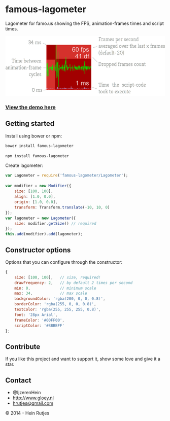 famous-lagometer
==========

Lagometer for famo.us showing the FPS, animation-frames times and script times.

![lagometer](lagometer.png)

### [View the demo here](https://rawgit.com/IjzerenHein/famous-lagometer/master/examples/demo/index.html)


## Getting started

Install using bower or npm:

    bower install famous-lagometer

    npm install famous-lagometer

Create lagometer:

```javascript
var Lagometer = require('famous-lagometer/Lagometer');

var modifier = new Modifier({
    size: [100, 100],
    align: [1.0, 0.0],
    origin: [1.0, 0.0],
    transform: Transform.translate(-10, 10, 0)
});
var lagometer = new Lagometer({
    size: modifier.getSize() // required
});
this.add(modifier).add(lagometer);
```

## Constructor options

Options that you can configure through the constructor:

```javascript
{
    size: [100, 100],   // size, required!
    drawFrequency: 2,   // by default 2 times per second
    min: 0,             // minimum scale
    max: 34,            // max scale
    backgroundColor: 'rgba(200, 0, 0, 0.8)',
    borderColor: 'rgba(255, 0, 0, 0.8)',
    textColor: 'rgba(255, 255, 255, 0.8)',
    font: '28px Arial',
    frameColor: '#00FF00',
    scriptColor: '#BBBBFF'
};
```

## Contribute

If you like this project and want to support it, show some love and give it a star.

## Contact
- 	@IjzerenHein
- 	http://www.gloey.nl
- 	hrutjes@gmail.com

© 2014 - Hein Rutjes